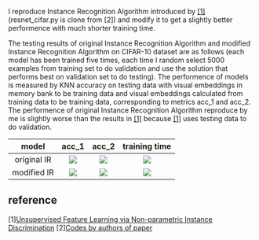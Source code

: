I reproduce Instance Recognition Algorithm introduced by [\[1\]](https://arxiv.org/abs/1805.01978) (resnet_cifar.py is clone from \[2\]) and modify it to get a slightly better performence with much shorter training time.



The testing results of original Instance Recognition Algorithm and modified Instance Recognition Algorithm on CIFAR-10 dataset are as follows (each model has been trained five times, each time I random select 5000 examples from training set to do validation and use the solution that performs best on validation set to do testing). The performence of models is measured by KNN accuracy on testing data with visual embeddings in memory bank to be training data and visual embeddings calculated from training data to be training data, corresponding to metrics acc_1 and acc_2. The performence of original Instance Recognition Algorithm reproduce by me is slightly worse than the results in [\[1\]](https://arxiv.org/abs/1805.01978) because [\[1\]](https://arxiv.org/abs/1805.01978) uses testing data to do validation.

|model|acc_1|acc_2|training time|
|:----:|:----:|:----:|:----:|
|original IR|![](http://latex.codecogs.com/gif.latex?\\0.791\pm0.002)|![](http://latex.codecogs.com/gif.latex?\\0.786\pm0.002)|![](http://latex.codecogs.com/gif.latex?\\9407\pm1033)|
|modified IR|![](http://latex.codecogs.com/gif.latex?\\0.804\pm0.002)|![](http://latex.codecogs.com/gif.latex?\\0.800\pm0.001)|![](http://latex.codecogs.com/gif.latex?\\4816\pm1162)|

## reference
\[1\][Unsupervised Feature Learning via Non-parametric Instance Discrimination](https://arxiv.org/abs/1805.01978)
\[2\][Codes by authors of paper](https://github.com/zhirongw/lemniscate.pytorch)
